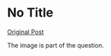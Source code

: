 # No Title

[Original Post](https://discourse.onlinedegree.iitm.ac.in/t/163247/73)

<p>The image is part of the question.</p>